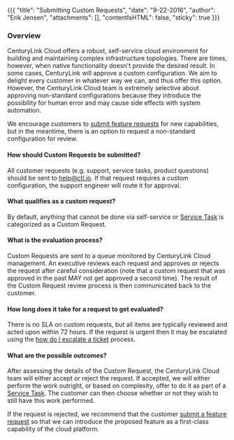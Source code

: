 {{{
  "title": "Submitting Custom Requests",
  "date": "9-22-2016",
  "author": "Erik Jensen",
  "attachments": [],
  "contentIsHTML": false,
  "sticky": true
}}}

### Overview
CenturyLink Cloud offers a robust, self-service cloud environment for building and maintaining complex infrastructure topologies. There are times, however, when native functionality doesn't provide the desired result. In some cases, CenturyLink will approve a custom configuration. We aim to delight every customer in whatever way we can, and thus offer this option. However,  the CenturyLink Cloud team is extremely selective about approving non-standard configurations because they introduce the possibility for human error and may cause side effects with system automation.

We encourage customers to [submit feature requests](../Support/how-do-i-submit-a-feature-request.md) for new capabilities, but in the meantime, there is an option to request a non-standard configuration for review.

#### How should Custom Requests be submitted?
All customer requests (e.g. support, service tasks, product questions) should be sent to [help@ctl.io](mailto:help@ctl.io). If that request requires a custom configuration, the support engineer will route it for approval.

#### What qualifies as a custom request?
By default, anything that cannot be done via self-service or [Service Task](https://www.ctl.io/service-tasks/) is categorized as a Custom Request.

#### What is the evaluation process?
Custom Requests are sent to a queue monitored by CenturyLink Cloud management. An executive reviews each request and approves or rejects the request after careful consideration (note that a custom request that was approved in the past MAY not get approved a second time). The result of the Custom Request review process is then communicated back to the customer.

#### How long does it take for a request to get evaluated?
There is no SLA on custom requests, but all items are typically reviewed and acted upon within 72 hours. If the request is urgent then it may be escalated using the [how do I escalate a ticket](../Support/how-do-i-escalate-a-ticket.md) process.

#### What are the possible outcomes?
After assessing the details of the Custom Request, the CenturyLink Cloud team will either accept or reject the request. If accepted, we will either perform the work outright, or based on complexity, offer to do it as part of a [Service Task](https://www.ctl.io/service-tasks/). The customer can then choose whether or not they wish to still have this work performed.

If the request is rejected, we recommend that the customer [submit a feature request](../Support/how-do-i-submit-a-feature-request.md) so that we can introduce the proposed feature as a first-class capability of the cloud platform.
